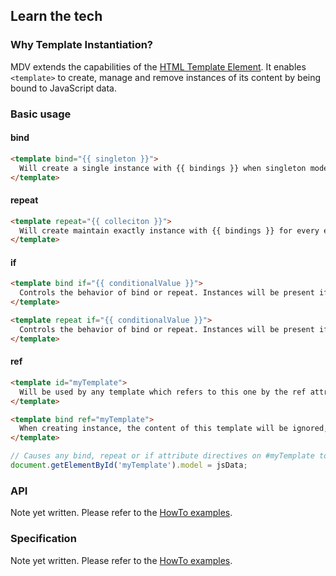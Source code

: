 ## Learn the tech

### Why Template Instantiation?

MDV extends the capabilities of the [HTML Template Element](http://www.w3.org/TR/html-templates/). It enables `<template>` to create, manage and remove instances of its content by being bound to JavaScript data.

### Basic usage

#### bind

```html
<template bind="{{ singleton }}">
  Will create a single instance with {{ bindings }} when singleton model data is provided.
</template>
```

#### repeat

```html
<template repeat="{{ colleciton }}">
  Will create maintain exactly instance with {{ bindings }} for every element in the array collection, when it is provided.
</template>
```

#### if

```html
<template bind if="{{ conditionalValue }}">
  Controls the behavior of bind or repeat. Instances will be present if the value provided is truthy.
</template>

<template repeat if="{{ conditionalValue }}">
  Controls the behavior of bind or repeat. Instances will be present if the value provided is truthy.
</template>
```

#### ref

```html
<template id="myTemplate">
  Will be used by any template which refers to this one by the ref attribute
</template>

<template bind ref="myTemplate">
  When creating instance, the content of this template will be ignored, and the contnet of #myTemplate will be used instead.
</template>
```

```JavaScript
// Causes any bind, repeat or if attribute directives on #myTemplate to begin acting.
document.getElementById('myTemplate').model = jsData;
```

### API

Note yet written. Please refer to the [HowTo examples](https://github.com/polymer-project/mdv/tree/master/examples/how_to).

### Specification

Note yet written. Please refer to the [HowTo examples](https://github.com/polymer-project/mdv/tree/master/examples/how_to).

